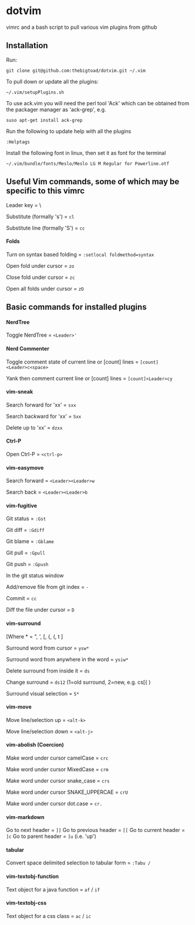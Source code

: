 dotvim
======
vimrc and a bash script to pull various vim plugins from github

Installation
------------
Run:

    git clone git@github.com:thebigtoad/dotvim.git ~/.vim
 
To pull down or update all the plugins:

    ~/.vim/setupPlugins.sh

To use ack.vim you will need the perl tool 'Ack' which can be obtained from the packager manager as 'ack-grep', e.g. 

    suso apt-get install ack-grep

Run the following to update help with all the plugins

    :Helptags

Install the following font in linux, then set it as font for the terminal
    
    ~/.vim/bundle/fonts/Meslo/Meslo LG M Regular for Powerline.otf

Useful Vim commands, some of which may be specific to this vimrc
----------------------------------------------------------------

Leader key = \

Substitute (formally 's') = `cl`

Substitute line (formally 'S') = `cc`


#### Folds
Turn on syntax based folding = `:setlocal foldmethod=syntax`

Open fold under cursor = `zo`

Close fold under cursor = `zc`

Open all folds under cursor = `zO`


Basic commands for installed plugins
------------------------------------

#### NerdTree 
Toggle NerdTree = `<Leader>'`


#### Nerd Commenter
Toggle comment state of current line or [count] lines = `[count]<Leader>c<space>`

Yank then comment current line or [count] lines = `[count]<Leader>cy`


#### vim-sneak
Search forward for 'xx' = `sxx`

Search backward for 'xx' = `Sxx`

Delete up to 'xx' = `dzxx`


#### Ctrl-P
Open Ctrl-P = `<ctrl-p>`


#### vim-easymove
Search forward = `<Leader><Leader>w`

Search back = `<Leader><Leader>b`


#### vim-fugitive
Git status = `:Gst`

Git diff = `:Gdiff`

Git blame = `:Gblame`

Git pull = `:Gpull`

Git push = `:Gpush`


In the git status window

Add/remove file from git index = `-`

Commit = `cc`

Diff the file under cursor = `D`


#### vim-surround
[Where * = ", ', [, {, (, t ]

Surround word from cursor = `ysw*`

Surround word from anywhere in the word = `ysiw*`

Delete surround from inside it = `ds`

Change surround = `ds12` (1=old surround, 2=new, e.g. cs[{ )

Surround visual selection = `S*`


#### vim-move
Move line/selection up = `<alt-k>`

Move line/selection down = `<alt-j>`

#### vim-abolish (Coercion)
Make word under cursor camelCase = `crc`

Make word under cursor MixedCase = `crm`

Make word under cursor snake_case = `crs`

Make word under cursor SNAKE_UPPERCAE = `crU`

Make word under cursor dot.case = `cr.`


#### vim-markdown
Go to next header = `]]`
Go to previous header = `[[`
Go to current header = `]c`
Go to parent header = `]u` (i.e. 'up')


#### tabular
Convert space delimited selection to tabular form = `:Tabu / ` 


#### vim-textobj-function
Text object for a java function = `af` / `if`


#### vim-textobj-css
Text object for a css class = `ac` / `ic`
